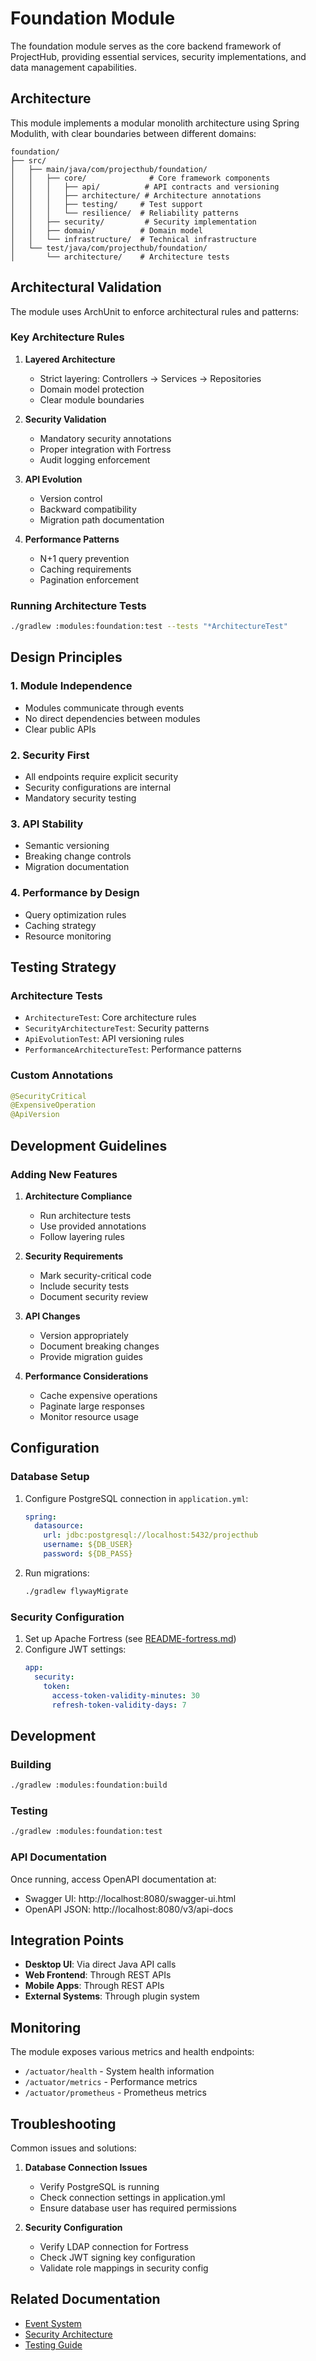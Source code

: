 # Foundation Module

The foundation module serves as the core backend framework of ProjectHub, providing essential services, security implementations, and data management capabilities.

## Architecture

This module implements a modular monolith architecture using Spring Modulith, with clear boundaries between different domains:

```
foundation/
├── src/
│   ├── main/java/com/projecthub/foundation/
│   │   ├── core/              # Core framework components
│   │   │   ├── api/          # API contracts and versioning
│   │   │   ├── architecture/ # Architecture annotations
│   │   │   ├── testing/     # Test support
│   │   │   └── resilience/  # Reliability patterns
│   │   ├── security/         # Security implementation
│   │   ├── domain/          # Domain model
│   │   └── infrastructure/  # Technical infrastructure
│   └── test/java/com/projecthub/foundation/
│       └── architecture/    # Architecture tests
```

## Architectural Validation

The module uses ArchUnit to enforce architectural rules and patterns:

### Key Architecture Rules

1. **Layered Architecture**
   - Strict layering: Controllers → Services → Repositories
   - Domain model protection
   - Clear module boundaries

2. **Security Validation**
   - Mandatory security annotations
   - Proper integration with Fortress
   - Audit logging enforcement

3. **API Evolution**
   - Version control
   - Backward compatibility
   - Migration path documentation

4. **Performance Patterns**
   - N+1 query prevention
   - Caching requirements
   - Pagination enforcement

### Running Architecture Tests

```bash
./gradlew :modules:foundation:test --tests "*ArchitectureTest"
```

## Design Principles

### 1. Module Independence

- Modules communicate through events
- No direct dependencies between modules
- Clear public APIs

### 2. Security First

- All endpoints require explicit security
- Security configurations are internal
- Mandatory security testing

### 3. API Stability

- Semantic versioning
- Breaking change controls
- Migration documentation

### 4. Performance by Design

- Query optimization rules
- Caching strategy
- Resource monitoring

## Testing Strategy

### Architecture Tests

- `ArchitectureTest`: Core architecture rules
- `SecurityArchitectureTest`: Security patterns
- `ApiEvolutionTest`: API versioning rules
- `PerformanceArchitectureTest`: Performance patterns

### Custom Annotations

```java
@SecurityCritical
@ExpensiveOperation
@ApiVersion
```

## Development Guidelines

### Adding New Features

1. **Architecture Compliance**
   - Run architecture tests
   - Use provided annotations
   - Follow layering rules

2. **Security Requirements**
   - Mark security-critical code
   - Include security tests
   - Document security review

3. **API Changes**
   - Version appropriately
   - Document breaking changes
   - Provide migration guides

4. **Performance Considerations**
   - Cache expensive operations
   - Paginate large responses
   - Monitor resource usage

## Configuration

### Database Setup

1. Configure PostgreSQL connection in `application.yml`:
   ```yaml
   spring:
     datasource:
       url: jdbc:postgresql://localhost:5432/projecthub
       username: ${DB_USER}
       password: ${DB_PASS}
   ```

2. Run migrations:
   ```bash
   ./gradlew flywayMigrate
   ```

### Security Configuration

1. Set up Apache Fortress (see [README-fortress.md](README-fortress.md))
2. Configure JWT settings:
   ```yaml
   app:
     security:
       token:
         access-token-validity-minutes: 30
         refresh-token-validity-days: 7
   ```

## Development

### Building
```bash
./gradlew :modules:foundation:build
```

### Testing
```bash
./gradlew :modules:foundation:test
```

### API Documentation

Once running, access OpenAPI documentation at:
- Swagger UI: http://localhost:8080/swagger-ui.html
- OpenAPI JSON: http://localhost:8080/v3/api-docs

## Integration Points

- **Desktop UI**: Via direct Java API calls
- **Web Frontend**: Through REST APIs
- **Mobile Apps**: Through REST APIs
- **External Systems**: Through plugin system

## Monitoring

The module exposes various metrics and health endpoints:
- `/actuator/health` - System health information
- `/actuator/metrics` - Performance metrics
- `/actuator/prometheus` - Prometheus metrics

## Troubleshooting

Common issues and solutions:

1. **Database Connection Issues**
   - Verify PostgreSQL is running
   - Check connection settings in application.yml
   - Ensure database user has required permissions

2. **Security Configuration**
   - Verify LDAP connection for Fortress
   - Check JWT signing key configuration
   - Validate role mappings in security config

## Related Documentation

- [Event System](../../projecthub_documentation-main/docs/pages/docs/architecture/events.md)
- [Security Architecture](../../projecthub_documentation-main/docs/pages/docs/architecture/security.md)
- [Testing Guide](../../projecthub_documentation-main/docs/pages/docs/development/testing.md)